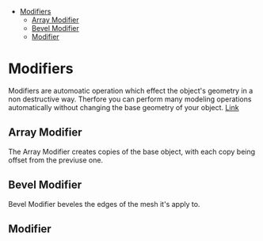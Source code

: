 <!--ts-->
   * [Modifiers](#modifiers)
      * [Array Modifier](#array-modifier)
      * [Bevel Modifier](#bevel-modifier)
      * [Modifier](#modifier)

<!-- Added by: gil_diy, at: Sat 27 Aug 2022 13:22:40 IDT -->

<!--te-->

# Modifiers

Modifiers are automoatic operation which effect the object's geometry in a non destructive way.
Therfore you can perform many modeling operations automatically without changing the base geometry of your object.
[Link](https://youtu.be/idcFMhoSdIc)


## Array Modifier

The Array Modifier creates copies of the base object, with each copy being offset from the previuse one.

## Bevel Modifier

Bevel Modifier beveles the edges of the mesh it's apply to.


##  Modifier

